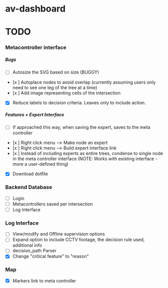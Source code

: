# av-dashboard

# TODO

### Metacontroller interface
##### Bugs
- [ ] Autosize the SVG based on size (BUGGY)
- [x ] Autoplace nodes to avoid overlap (currently assuming users only need to see one leg of the tree at a time)
- [x ] Add image representing cells of the intersection
- [x] Reduce labels to decision criteria. Leaves only to include action.

##### Features + Expert Interface
- [ ] If approached this way, when saving the expert, saves to the meta controller
- [x ] Right click menu --> Make node an expert
- [x ] Right click menu --> Build expert interface link
- [x ] Instead of including experts as entire trees, condense to single node in the meta controller interface (NOTE: Works with existing interface - more a user-defined thing)
- [x] Download dotfile

### Backend Database
- [ ] Login
- [ ] Metacontrollers saved per intersection
- [ ] Log Interface 

### Log Interface
- [ ] View/modify and Offline supervision options
- [ ] Expand option to include CCTV footage, the decision rule used, additional info
- [ ] decision_path Parser
- [x] Change "critical feature" to "reason"

### Map
- [x] Markers link to meta controller
